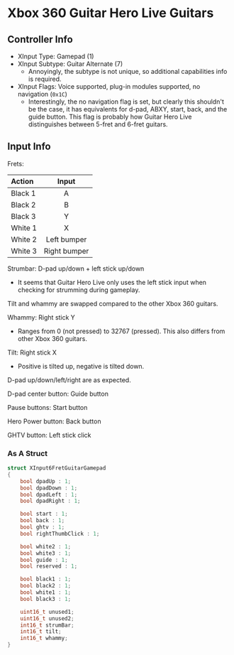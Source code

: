 # Xbox 360 Guitar Hero Live Guitars

## Controller Info

- XInput Type: Gamepad (1)
- XInput Subtype: Guitar Alternate (7)
  - Annoyingly, the subtype is not unique, so additional capabilities info is required.
- XInput Flags: Voice supported, plug-in modules supported, no navigation (`0x1C`)
  - Interestingly, the no navigation flag is set, but clearly this shouldn't be the case, it has equivalents for d-pad, ABXY, start, back, and the guide button. This flag is probably how Guitar Hero Live distinguishes between 5-fret and 6-fret guitars.

## Input Info

Frets:

| Action  | Input        |
| :-----  | :---:        |
| Black 1 | A            |
| Black 2 | B            |
| Black 3 | Y            |
| White 1 | X            |
| White 2 | Left bumper  |
| White 3 | Right bumper |

Strumbar: D-pad up/down + left stick up/down

- It seems that Guitar Hero Live only uses the left stick input when checking for strumming during gameplay.

Tilt and whammy are swapped compared to the other Xbox 360 guitars.

Whammy: Right stick Y

- Ranges from 0 (not pressed) to 32767 (pressed). This also differs from other Xbox 360 guitars.

Tilt: Right stick X

- Positive is tilted up, negative is tilted down.

D-pad up/down/left/right are as expected.

D-pad center button: Guide button

Pause buttons: Start button

Hero Power button: Back button

GHTV button: Left stick click

### As A Struct

```c
struct XInput6FretGuitarGamepad
{
    bool dpadUp : 1;
    bool dpadDown : 1;
    bool dpadLeft : 1;
    bool dpadRight : 1;

    bool start : 1;
    bool back : 1;
    bool ghtv : 1;
    bool rightThumbClick : 1;

    bool white2 : 1;
    bool white3 : 1;
    bool guide : 1;
    bool reserved : 1;

    bool black1 : 1;
    bool black2 : 1;
    bool white1 : 1;
    bool black3 : 1;

    uint16_t unused1;
    uint16_t unused2;
    int16_t strumBar;
    int16_t tilt;
    int16_t whammy;
}
```
